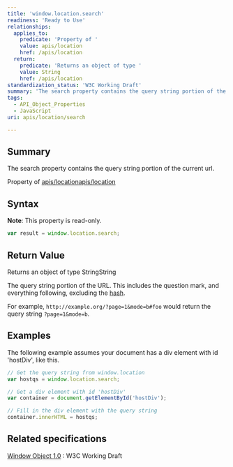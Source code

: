 ```yaml
---
title: 'window.location.search'
readiness: 'Ready to Use'
relationships:
  applies_to:
    predicate: 'Property of '
    value: apis/location
    href: /apis/location
  return:
    predicate: 'Returns an object of type '
    value: String
    href: /apis/location
standardization_status: 'W3C Working Draft'
summary: 'The search property contains the query string portion of the current url.'
tags:
  - API_Object_Properties
  - JavaScript
uri: apis/location/search

---
```

## Summary

The search property contains the query string portion of the current url.

Property of [apis/location](/apis/location)[apis/location](/apis/location)

## Syntax

**Note**: This property is read-only.

``` js
var result = window.location.search;
```

## Return Value

Returns an object of type StringString

The query string portion of the URL. This includes the question mark, and everything following, excluding the [hash](/apis/location/hash).

For example, `http://example.org/?page=1&mode=b#foo` would return the query string `?page=1&mode=b`.

## Examples

The following example assumes your document has a div element with id 'hostDiv', like this.

``` js
// Get the query string from window.location
var hostqs = window.location.search;

// Get a div element with id 'hostDiv'
var container = document.getElementById('hostDiv');

// Fill in the div element with the query string
container.innerHTML = hostqs;
```

## Related specifications

[Window Object 1.0](http://www.w3.org/TR/Window/)
:   W3C Working Draft
